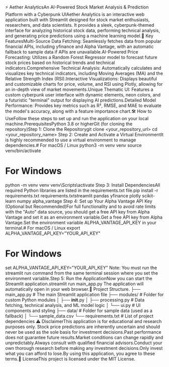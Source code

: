 ⚡ Aether AnalyticsAn AI-Powered Stock Market Analysis & Prediction Platform with a Cyberpunk UIAether Analytics is an interactive web application built with Streamlit designed for stock market enthusiasts, researchers, and data scientists. It provides a sleek, cyberpunk-themed interface for analyzing historical stock data, performing technical analysis, and generating price predictions using a machine learning model.🚀 Key FeaturesMulti-Source Data Fetching: Seamlessly fetches data from popular financial APIs, including yfinance and Alpha Vantage, with an automatic fallback to sample data if APIs are unavailable.AI-Powered Price Forecasting: Utilizes a Random Forest Regressor model to forecast future stock prices based on historical trends and technical indicators.Comprehensive Technical Analysis: Automatically calculates and visualizes key technical indicators, including Moving Averages (MA) and the Relative Strength Index (RSI).Interactive Visualizations: Displays beautiful and customizable charts for price, volume, and RSI using Plotly, allowing for an in-depth view of market movements.Unique Thematic UI: Features a custom cyberpunk user interface with dynamic elements, neon colors, and a futuristic "terminal" output for displaying AI predictions.Detailed Model Performance: Provides key metrics such as R², RMSE, and MAE to evaluate the model's accuracy, along with a feature importance chart.🛠️ How to UseFollow these steps to set up and run the application on your local machine.PrerequisitesPython 3.8 or higherGit (for cloning the repository)Step 1: Clone the Repositorygit clone <your_repository_url>
cd <your_repository_name>
Step 2: Create and Activate a Virtual EnvironmentIt is highly recommended to use a virtual environment to manage dependencies.# For macOS / Linux
python3 -m venv venv
source venv/bin/activate

# For Windows
python -m venv venv
venv\Scripts\activate
Step 3: Install DependenciesAll required Python libraries are listed in the requirements.txt file.pip install -r requirements.txt
requirements.txtstreamlit
pandas
yfinance
plotly
scikit-learn
numpy
alpha_vantage
Step 4: Set up Your Alpha Vantage API Key (Optional but Recommended)For full functionality and to avoid rate limits with the "Auto" data source, you should get a free API key from Alpha Vantage and set it as an environment variable.Get a free API key from Alpha Vantage.Set the environment variable ALPHA_VANTAGE_API_KEY in your terminal.# For macOS / Linux
export ALPHA_VANTAGE_API_KEY="YOUR_API_KEY"

# For Windows
set ALPHA_VANTAGE_API_KEY="YOUR_API_KEY"
Note: You must run the streamlit run command from the same terminal session where you set the environment variable.Step 5: Run the ApplicationNow you can start the Streamlit application.streamlit run main_app.py
The application will automatically open in your web browser.📂 Project Structure.
├── main_app.py           # The main Streamlit application file
├── modules/              # Folder for custom Python modules
│   ├── __init__.py
│   ├── processing.py     # Data fetching, technical analysis, and ML model logic
│   └── ui.py             # UI components and styling
├── data/                 # Folder for sample data (used as a fallback)
│   └── sample_data.csv
└── requirements.txt      # List of project dependencies
⚠️ DisclaimerThis application is for educational and research purposes only. Stock price predictions are inherently uncertain and should never be used as the sole basis for investment decisions.Past performance does not guarantee future results.Market conditions can change rapidly and unpredictably.Always consult with qualified financial advisors.Conduct your own thorough research before making any investment decisions.Only invest what you can afford to lose.By using this application, you agree to these terms.📄 LicenseThis project is licensed under the MIT License.

